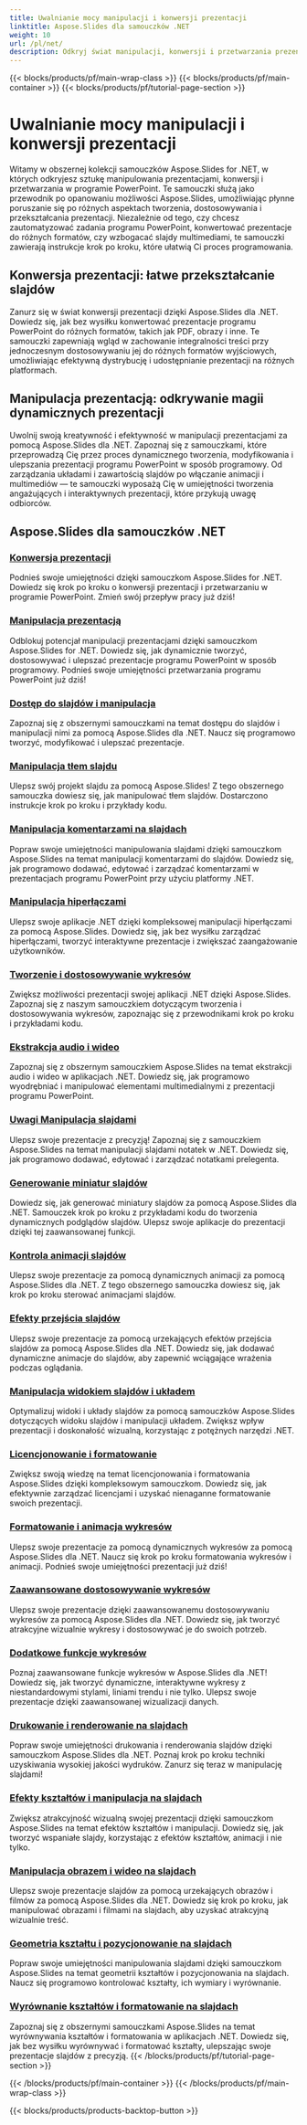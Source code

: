```yaml
---
title: Uwalnianie mocy manipulacji i konwersji prezentacji
linktitle: Aspose.Slides dla samouczków .NET
weight: 10
url: /pl/net/
description: Odkryj świat manipulacji, konwersji i przetwarzania prezentacji w programie PowerPoint dzięki samouczkom Aspose.Slides for .NET. Naucz się tworzyć, konwertować i ulepszać prezentacje, aby uzyskać imponujące wyniki.
---
```


{{< blocks/products/pf/main-wrap-class >}}
{{< blocks/products/pf/main-container >}}
{{< blocks/products/pf/tutorial-page-section >}}

# Uwalnianie mocy manipulacji i konwersji prezentacji

Witamy w obszernej kolekcji samouczków Aspose.Slides for .NET, w których odkryjesz sztukę manipulowania prezentacjami, konwersji i przetwarzania w programie PowerPoint. Te samouczki służą jako przewodnik po opanowaniu możliwości Aspose.Slides, umożliwiając płynne poruszanie się po różnych aspektach tworzenia, dostosowywania i przekształcania prezentacji. Niezależnie od tego, czy chcesz zautomatyzować zadania programu PowerPoint, konwertować prezentacje do różnych formatów, czy wzbogacać slajdy multimediami, te samouczki zawierają instrukcje krok po kroku, które ułatwią Ci proces programowania.

## Konwersja prezentacji: łatwe przekształcanie slajdów
Zanurz się w świat konwersji prezentacji dzięki Aspose.Slides dla .NET. Dowiedz się, jak bez wysiłku konwertować prezentacje programu PowerPoint do różnych formatów, takich jak PDF, obrazy i inne. Te samouczki zapewniają wgląd w zachowanie integralności treści przy jednoczesnym dostosowywaniu jej do różnych formatów wyjściowych, umożliwiając efektywną dystrybucję i udostępnianie prezentacji na różnych platformach.

## Manipulacja prezentacją: odkrywanie magii dynamicznych prezentacji
Uwolnij swoją kreatywność i efektywność w manipulacji prezentacjami za pomocą Aspose.Slides dla .NET. Zapoznaj się z samouczkami, które przeprowadzą Cię przez proces dynamicznego tworzenia, modyfikowania i ulepszania prezentacji programu PowerPoint w sposób programowy. Od zarządzania układami i zawartością slajdów po włączanie animacji i multimediów — te samouczki wyposażą Cię w umiejętności tworzenia angażujących i interaktywnych prezentacji, które przykują uwagę odbiorców.

## Aspose.Slides dla samouczków .NET
### [Konwersja prezentacji](./presentation-conversion/)
Podnieś swoje umiejętności dzięki samouczkom Aspose.Slides for .NET. Dowiedz się krok po kroku o konwersji prezentacji i przetwarzaniu w programie PowerPoint. Zmień swój przepływ pracy już dziś!
### [Manipulacja prezentacją](./presentation-manipulation/)
Odblokuj potencjał manipulacji prezentacjami dzięki samouczkom Aspose.Slides for .NET. Dowiedz się, jak dynamicznie tworzyć, dostosowywać i ulepszać prezentacje programu PowerPoint w sposób programowy. Podnieś swoje umiejętności przetwarzania programu PowerPoint już dziś!
### [Dostęp do slajdów i manipulacja](./slide-access-and-manipulation/)
Zapoznaj się z obszernymi samouczkami na temat dostępu do slajdów i manipulacji nimi za pomocą Aspose.Slides dla .NET. Naucz się programowo tworzyć, modyfikować i ulepszać prezentacje. 
### [Manipulacja tłem slajdu](./slide-background-manipulation/)
Ulepsz swój projekt slajdu za pomocą Aspose.Slides! Z tego obszernego samouczka dowiesz się, jak manipulować tłem slajdów. Dostarczono instrukcje krok po kroku i przykłady kodu.
### [Manipulacja komentarzami na slajdach](./slide-comments-manipulation/)
Popraw swoje umiejętności manipulowania slajdami dzięki samouczkom Aspose.Slides na temat manipulacji komentarzami do slajdów. Dowiedz się, jak programowo dodawać, edytować i zarządzać komentarzami w prezentacjach programu PowerPoint przy użyciu platformy .NET.
### [Manipulacja hiperłączami](./hyperlink-manipulation/)
Ulepsz swoje aplikacje .NET dzięki kompleksowej manipulacji hiperłączami za pomocą Aspose.Slides. Dowiedz się, jak bez wysiłku zarządzać hiperłączami, tworzyć interaktywne prezentacje i zwiększać zaangażowanie użytkowników.
### [Tworzenie i dostosowywanie wykresów](./chart-creation-and-customization/)
Zwiększ możliwości prezentacji swojej aplikacji .NET dzięki Aspose.Slides. Zapoznaj się z naszym samouczkiem dotyczącym tworzenia i dostosowywania wykresów, zapoznając się z przewodnikami krok po kroku i przykładami kodu.
### [Ekstrakcja audio i wideo](./audio-and-video-extraction/)
Zapoznaj się z obszernym samouczkiem Aspose.Slides na temat ekstrakcji audio i wideo w aplikacjach .NET. Dowiedz się, jak programowo wyodrębniać i manipulować elementami multimedialnymi z prezentacji programu PowerPoint.
### [Uwagi Manipulacja slajdami](./notes-slide-manipulation/)
Ulepsz swoje prezentacje z precyzją! Zapoznaj się z samouczkiem Aspose.Slides na temat manipulacji slajdami notatek w .NET. Dowiedz się, jak programowo dodawać, edytować i zarządzać notatkami prelegenta.
### [Generowanie miniatur slajdów](./slide-thumbnail-generation/)
Dowiedz się, jak generować miniatury slajdów za pomocą Aspose.Slides dla .NET. Samouczek krok po kroku z przykładami kodu do tworzenia dynamicznych podglądów slajdów. Ulepsz swoje aplikacje do prezentacji dzięki tej zaawansowanej funkcji.
### [Kontrola animacji slajdów](./slide-animation-control/)
Ulepsz swoje prezentacje za pomocą dynamicznych animacji za pomocą Aspose.Slides dla .NET. Z tego obszernego samouczka dowiesz się, jak krok po kroku sterować animacjami slajdów.
### [Efekty przejścia slajdów](./slide-transition-effects/)
Ulepsz swoje prezentacje za pomocą urzekających efektów przejścia slajdów za pomocą Aspose.Slides dla .NET. Dowiedz się, jak dodawać dynamiczne animacje do slajdów, aby zapewnić wciągające wrażenia podczas oglądania.
### [Manipulacja widokiem slajdów i układem](./slide-view-and-layout-manipulation/)
Optymalizuj widoki i układy slajdów za pomocą samouczków Aspose.Slides dotyczących widoku slajdów i manipulacji układem. Zwiększ wpływ prezentacji i doskonałość wizualną, korzystając z potężnych narzędzi .NET.
### [Licencjonowanie i formatowanie](./licensing-and-formatting/)
Zwiększ swoją wiedzę na temat licencjonowania i formatowania Aspose.Slides dzięki kompleksowym samouczkom. Dowiedz się, jak efektywnie zarządzać licencjami i uzyskać nienaganne formatowanie swoich prezentacji.
### [Formatowanie i animacja wykresów](./chart-formatting-and-animation/)
Ulepsz swoje prezentacje za pomocą dynamicznych wykresów za pomocą Aspose.Slides dla .NET. Naucz się krok po kroku formatowania wykresów i animacji. Podnieś swoje umiejętności prezentacji już dziś!
### [Zaawansowane dostosowywanie wykresów](./advanced-chart-customization/)
Ulepsz swoje prezentacje dzięki zaawansowanemu dostosowywaniu wykresów za pomocą Aspose.Slides dla .NET. Dowiedz się, jak tworzyć atrakcyjne wizualnie wykresy i dostosowywać je do swoich potrzeb.
### [Dodatkowe funkcje wykresów](./additional-chart-features/)
Poznaj zaawansowane funkcje wykresów w Aspose.Slides dla .NET! Dowiedz się, jak tworzyć dynamiczne, interaktywne wykresy z niestandardowymi stylami, liniami trendu i nie tylko. Ulepsz swoje prezentacje dzięki zaawansowanej wizualizacji danych.
### [Drukowanie i renderowanie na slajdach](./printing-and-rendering-in-slides/)
Popraw swoje umiejętności drukowania i renderowania slajdów dzięki samouczkom Aspose.Slides dla .NET. Poznaj krok po kroku techniki uzyskiwania wysokiej jakości wydruków. Zanurz się teraz w manipulację slajdami!
### [Efekty kształtów i manipulacja na slajdach](./shape-effects-and-manipulation-in-slides/)
Zwiększ atrakcyjność wizualną swojej prezentacji dzięki samouczkom Aspose.Slides na temat efektów kształtów i manipulacji. Dowiedz się, jak tworzyć wspaniałe slajdy, korzystając z efektów kształtów, animacji i nie tylko.
### [Manipulacja obrazem i wideo na slajdach](./image-and-video-manipulation-in-slides/)
Ulepsz swoje prezentacje slajdów za pomocą urzekających obrazów i filmów za pomocą Aspose.Slides dla .NET. Dowiedz się krok po kroku, jak manipulować obrazami i filmami na slajdach, aby uzyskać atrakcyjną wizualnie treść.
### [Geometria kształtu i pozycjonowanie na slajdach](./shape-geometry-and-positioning-in-slides/)
Popraw swoje umiejętności manipulowania slajdami dzięki samouczkom Aspose.Slides na temat geometrii kształtów i pozycjonowania na slajdach. Naucz się programowo kontrolować kształty, ich wymiary i wyrównanie.
### [Wyrównanie kształtów i formatowanie na slajdach](./shape-alignment-and-formatting-in-slides/)
Zapoznaj się z obszernymi samouczkami Aspose.Slides na temat wyrównywania kształtów i formatowania w aplikacjach .NET. Dowiedz się, jak bez wysiłku wyrównywać i formatować kształty, ulepszając swoje prezentacje slajdów z precyzją. 
{{< /blocks/products/pf/tutorial-page-section >}}

{{< /blocks/products/pf/main-container >}}
{{< /blocks/products/pf/main-wrap-class >}}

{{< blocks/products/products-backtop-button >}}
